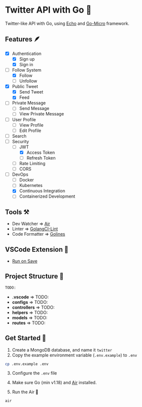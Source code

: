 # Twitter API with Go 👋

Twitter-like API with Go, using [Echo](https://github.com/labstack/echo) and [Go-Micro](https://github.com/go-micro/go-micro) framework.

## Features 🪶

- [x] Authentication
  - [x] Sign up
  - [x] Sign in
- [ ] Follow System
  - [x] Follow
  - [ ] Unfollow
- [x] Public Tweet
  - [x] Send Tweet
  - [x] Feed
- [ ] Private Message
  - [ ] Send Message
  - [ ] View Private Message
- [ ] User Profile
  - [ ] View Profile
  - [ ] Edit Profile
- [ ] Search
- [ ] Security
  - [ ] JWT
    - [x] Access Token
    - [ ] Refresh Token
  - [ ] Rate Limiting
  - [ ] CORS
- [ ] DevOps
  - [ ] Docker
  - [ ] Kubernetes
  - [x] Continuous Integration
  - [ ] Containerized Development

## Tools ⚒️

- Dev Watcher => [Air](https://github.com/cosmtrek/air)
- Linter => [GolangCI-Lint](https://github.com/golangci/golangci-lint)
- Code Formatter => [Golines](https://github.com/segmentio/golines)

## VSCode Extension 👾

- [Run on Save](https://marketplace.visualstudio.com/items?itemName=emeraldwalk.RunOnSave)

## Project Structure 🌊

```bash
TODO:
```

- **.vscode** => TODO:
- **configs** => TODO:
- **controllers** => TODO:
- **helpers** => TODO:
- **models** => TODO:
- **routes** => TODO:

## Get Started 👟

1. Create a MongoDB database, and name it `twitter`
2. Copy the example environment variable (`.env.example`) to `.env`

```bash
cp .env.example .env
```

3. Configure the `.env` file

4. Make sure Go (min v1.18) and [Air](https://github.com/cosmtrek/air) installed.

5. Run the Air 🛫

```bash
air
```
